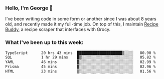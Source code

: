 ### Hello, I'm George 👋

I've been writing code in some form or another since I was about 8 years old, and recently made it my full-time job. On top of this, I maintain [Recipe Buddy](https://github.com/georgegebbett/recipe-buddy), a recipe scraper that interfaces with Grocy.  

<!--
**georgegebbett/georgegebbett** is a ✨ _special_ ✨ repository because its `README.md` (this file) appears on your GitHub profile.

Here are some ideas to get you started:

- 🔭 I’m currently working on ...
- 🌱 I’m currently learning ...
- 👯 I’m looking to collaborate on ...
- 🤔 I’m looking for help with ...
- 💬 Ask me about ...
- 📫 How to reach me: ...
- 😄 Pronouns: ...
- ⚡ Fun fact: ...
-->

### What I've been up to this week:
<!--START_SECTION:waka-->

```txt
TypeScript      20 hrs 43 mins  ████████████████████▒░░░░   80.90 %
SQL             1 hr 29 mins    █▒░░░░░░░░░░░░░░░░░░░░░░░   05.82 %
YAML            46 mins         ▓░░░░░░░░░░░░░░░░░░░░░░░░   02.99 %
Prisma          45 mins         ▓░░░░░░░░░░░░░░░░░░░░░░░░   02.96 %
HTML            23 mins         ▒░░░░░░░░░░░░░░░░░░░░░░░░   01.56 %
```

<!--END_SECTION:waka-->
